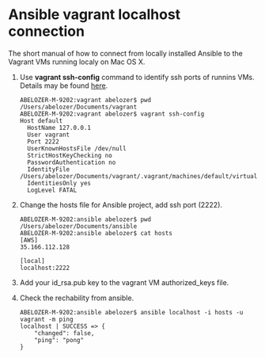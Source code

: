 # Ansible vagrant localhost connection

The short manual of how to connect from locally installed Ansible to the Vagrant VMs running localy on Mac OS X.

1. Use **vagrant ssh-config** command to identify ssh ports of runnins VMs. Details may be found [here](http://automation.ipspace.net/Example:Creating_Ansible_Inventory_from_Vagrant_SSH_Configuration).

    ```
    ABELOZER-M-9202:vagrant abelozer$ pwd
    /Users/abelozer/Documents/vagrant
    ABELOZER-M-9202:vagrant abelozer$ vagrant ssh-config
    Host default
      HostName 127.0.0.1
      User vagrant
      Port 2222
      UserKnownHostsFile /dev/null
      StrictHostKeyChecking no
      PasswordAuthentication no
      IdentityFile /Users/abelozer/Documents/vagrant/.vagrant/machines/default/virtualbox/private_key
      IdentitiesOnly yes
      LogLevel FATAL
    ```

2. Change the hosts file for Ansible project, add ssh port (2222).

    ```
    ABELOZER-M-9202:ansible abelozer$ pwd
    /Users/abelozer/Documents/ansible
    ABELOZER-M-9202:ansible abelozer$ cat hosts
    [AWS]
    35.166.112.128

    [local]
    localhost:2222
    ```

3. Add your id_rsa.pub key to the vagrant VM authorized_keys file.
4. Check the rechability from ansible.

    ```
    ABELOZER-M-9202:ansible abelozer$ ansible localhost -i hosts -u vagrant -m ping
    localhost | SUCCESS => {
        "changed": false,
        "ping": "pong"
    }
    ```
